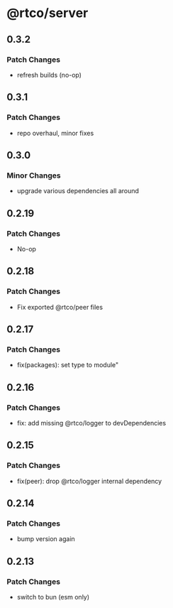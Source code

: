 # @rtco/server

## 0.3.2

### Patch Changes

- refresh builds (no-op)

## 0.3.1

### Patch Changes

- repo overhaul, minor fixes

## 0.3.0

### Minor Changes

- upgrade various dependencies all around

## 0.2.19

### Patch Changes

- No-op

## 0.2.18

### Patch Changes

- Fix exported @rtco/peer files

## 0.2.17

### Patch Changes

- fix(packages): set type to module"

## 0.2.16

### Patch Changes

- fix: add missing @rtco/logger to devDependencies

## 0.2.15

### Patch Changes

- fix(peer): drop @rtco/logger internal dependency

## 0.2.14

### Patch Changes

- bump version again

## 0.2.13

### Patch Changes

- switch to bun (esm only)
